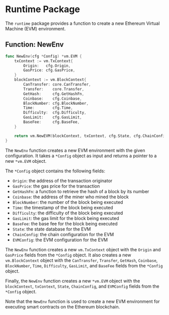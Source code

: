 # Runtime Package

The `runtime` package provides a function to create a new Ethereum Virtual Machine (EVM) environment.

## Function: NewEnv

```go
func NewEnv(cfg *Config) *vm.EVM {
	txContext := vm.TxContext{
		Origin:   cfg.Origin,
		GasPrice: cfg.GasPrice,
	}
	blockContext := vm.BlockContext{
		CanTransfer: core.CanTransfer,
		Transfer:    core.Transfer,
		GetHash:     cfg.GetHashFn,
		Coinbase:    cfg.Coinbase,
		BlockNumber: cfg.BlockNumber,
		Time:        cfg.Time,
		Difficulty:  cfg.Difficulty,
		GasLimit:    cfg.GasLimit,
		BaseFee:     cfg.BaseFee,
	}

	return vm.NewEVM(blockContext, txContext, cfg.State, cfg.ChainConfig, cfg.EVMConfig)
}
```

The `NewEnv` function creates a new EVM environment with the given configuration. It takes a `*Config` object as input and returns a pointer to a new `*vm.EVM` object.

The `*Config` object contains the following fields:

- `Origin`: the address of the transaction originator
- `GasPrice`: the gas price for the transaction
- `GetHashFn`: a function to retrieve the hash of a block by its number
- `Coinbase`: the address of the miner who mined the block
- `BlockNumber`: the number of the block being executed
- `Time`: the timestamp of the block being executed
- `Difficulty`: the difficulty of the block being executed
- `GasLimit`: the gas limit for the block being executed
- `BaseFee`: the base fee for the block being executed
- `State`: the state database for the EVM
- `ChainConfig`: the chain configuration for the EVM
- `EVMConfig`: the EVM configuration for the EVM

The `NewEnv` function creates a new `vm.TxContext` object with the `Origin` and `GasPrice` fields from the `*Config` object. It also creates a new `vm.BlockContext` object with the `CanTransfer`, `Transfer`, `GetHash`, `Coinbase`, `BlockNumber`, `Time`, `Difficulty`, `GasLimit`, and `BaseFee` fields from the `*Config` object.

Finally, the `NewEnv` function creates a new `*vm.EVM` object with the `blockContext`, `txContext`, `State`, `ChainConfig`, and `EVMConfig` fields from the `*Config` object.

Note that the `NewEnv` function is used to create a new EVM environment for executing smart contracts on the Ethereum blockchain.